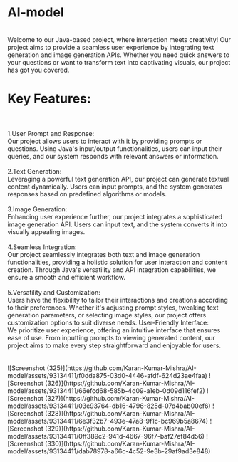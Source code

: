 # AI-model

<br>
Welcome to our Java-based project, where interaction meets creativity! Our project aims to provide a seamless user experience by integrating text generation and image generation APIs. Whether you need quick answers to your questions or want to transform text into captivating visuals, our project has got you covered.

<h1>Key Features:</h1>
<br>
<br>
1.User Prompt and Response:
<br>
Our project allows users to interact with it by providing prompts or questions.
Using Java's input/output functionalities, users can input their queries, and our system responds with relevant answers or information.
<br>
<br>
2.Text Generation:
<br>
Leveraging a powerful text generation API, our project can generate textual content dynamically.
Users can input prompts, and the system generates responses based on predefined algorithms or models.
<br>
<br>
3.Image Generation:
<br>
Enhancing user experience further, our project integrates a sophisticated image generation API.
Users can input text, and the system converts it into visually appealing images.
<br>
<br>
4.Seamless Integration:
<br>
Our project seamlessly integrates both text and image generation functionalities, providing a holistic solution for user interaction and content creation.
Through Java's versatility and API integration capabilities, we ensure a smooth and efficient workflow.
<br>
<br>
5.Versatility and Customization:
<br>
Users have the flexibility to tailor their interactions and creations according to their preferences.
Whether it's adjusting prompt styles, tweaking text generation parameters, or selecting image styles, our project offers customization options to suit diverse needs.
User-Friendly Interface:
<br>
We prioritize user experience, offering an intuitive interface that ensures ease of use.
From inputting prompts to viewing generated content, our project aims to make every step straightforward and enjoyable for users.
<br>
<br>
<br>![Screenshot (325)](https://github.com/Karan-Kumar-Mishra/AI-model/assets/93134411/f0dda875-03d0-4446-afdf-624d23ae4faa)
![Screenshot (326)](https://github.com/Karan-Kumar-Mishra/AI-model/assets/93134411/66efcd68-585b-4d09-a1eb-0d09d116fef2)
![Screenshot (327)](https://github.com/Karan-Kumar-Mishra/AI-model/assets/93134411/03e93764-db16-4796-825d-07d4bab00ef6)
![Screenshot (328)](https://github.com/Karan-Kumar-Mishra/AI-model/assets/93134411/6e3f32b7-493e-47a8-9f1c-bc969b5a8674)
![Screenshot (329)](https://github.com/Karan-Kumar-Mishra/AI-model/assets/93134411/0ff389c2-941d-4667-96f7-baf27ef84d56)
![Screenshot (330)](https://github.com/Karan-Kumar-Mishra/AI-model/assets/93134411/dab78978-a66c-4c52-9e3b-29af9ad3e848)







